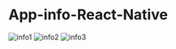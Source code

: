 # App-info-React-Native



![info1](https://user-images.githubusercontent.com/90357014/148547444-a2aff2c0-8bfc-4ba0-9c2d-9312d8fb6254.png)
![info2](https://user-images.githubusercontent.com/90357014/148547461-dc2d6766-45b4-4f2b-a5b8-9c4c2fdff294.png)
![info3](https://user-images.githubusercontent.com/90357014/148547465-54bbd7b2-9307-4267-95fe-ebceca2d52f7.png)

